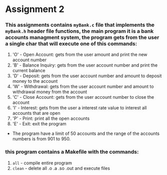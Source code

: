 # Assignment 2

### This assignments contains ```myBank.c``` file that implements the ```myBank.h``` header file functions, the main program it is a bank accounts managment system, the program gets from the user a single char that will execute one of this commands:

1. 'O' - Open Account: gets from the user amount and print the new account number
2. 'B' - Balance Inquiry: gets from the user account number and print the current balance
3. 'D' - Deposit: gets from the user account number and amount to deposit money to the account
4. 'W' - Withdrawal: gets from the user account number and amount to withdrawal money from the account
5. 'C' - Close Account: gets from the user account number to close the account
6. 'I' - Interest: gets from the user a interest rate value to interest all accounts that are open
7. 'P' - Print: print all the open accounts
8. 'E' - Exit: exit the program

* The program have a limit of 50 accounts and the range of the accounts numbers is from 901 to 950.

### this program contains a Makefile with the commands:

1. ```all``` - compile entire program
2. ```clean``` - delete all .o .a .so .out and execute files
